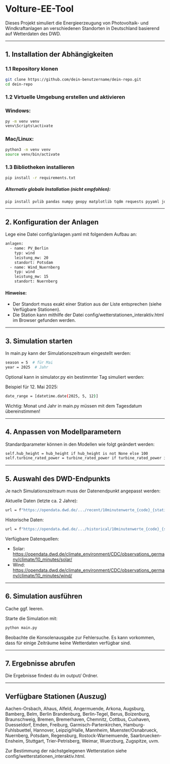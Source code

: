 # Volture-EE-Tool

Dieses Projekt simuliert die Energieerzeugung von Photovoltaik- und Windkraftanlagen an verschiedenen Standorten in Deutschland basierend auf Wetterdaten des DWD.

---

## 1. Installation der Abhängigkeiten

### 1.1 Repository klonen

```bash
git clone https://github.com/dein-benutzername/dein-repo.git
cd dein-repo
```

### 1.2 Virtuelle Umgebung erstellen und aktivieren

### Windows:
```bash
py -m venv venv
venv\Scripts\activate
```

### Mac/Linux:
```bash
python3 -m venv venv
source venv/bin/activate
```

### 1.3 Bibliotheken installieren

```bash
pip install -r requirements.txt
```
##### Alternativ globale Installation (nicht empfohlen):

```bash
pip install pvlib pandas numpy geopy matplotlib tqdm requests pyyaml joblib
```
---

## 2. Konfiguration der Anlagen

Lege eine Datei config/anlagen.yaml mit folgendem Aufbau an:

```bash
anlagen:
  - name: PV_Berlin
    typ: wind
    leistung_mw: 20
    standort: Potsdam
  - name: Wind_Nuernberg
    typ: wind
    leistung_mw: 15
    standort: Nuernberg
```

#### Hinweise:
- Der Standort muss exakt einer Station aus der Liste entsprechen (siehe Verfügbare Stationen).
- Die Station kann mithilfe der Datei config/wetterstationen_interaktiv.html im Browser gefunden werden.

---

## 3. Simulation starten

In main.py kann der Simulationszeitraum eingestellt werden:

```bash
season = 5  # für Mai
year = 2025  # Jahr
```
Optional kann in simulator.py ein bestimmter Tag simuliert werden:

Beispiel für 12. Mai 2025:
```bash
date_range = [datetime.date(2025, 5, 12)]
```

Wichtig: Monat und Jahr in main.py müssen mit dem Tagesdatum übereinstimmen!

---

## 4. Anpassen von Modellparametern

Standardparameter können in den Modellen wie folgt geändert werden:

```bash
self.hub_height = hub_height if hub_height is not None else 100
self.turbine_rated_power = turbine_rated_power if turbine_rated_power is not None else 3.2
```
---

## 5. Auswahl des DWD-Endpunkts

Je nach Simulationszeitraum muss der Datenendpunkt angepasst werden:

Aktuelle Daten (letzte ca. 2 Jahre):
```bash
url = f"https://opendata.dwd.de/.../recent/10minutenwerte_{code}_{station_id}_akt.zip"
```

Historische Daten:
```bash
url = f"https://opendata.dwd.de/.../historical/10minutenwerte_{code}_{station_id}_{start_str}_{end_string}_hist.zip"
```

Verfügbare Datenquellen:
- Solar: https://opendata.dwd.de/climate_environment/CDC/observations_germany/climate/10_minutes/solar/
- Wind: https://opendata.dwd.de/climate_environment/CDC/observations_germany/climate/10_minutes/wind/

---

## 6. Simulation ausführen

Cache ggf. leeren.

Starte die Simulation mit:
```bash
python main.py
```
Beobachte die Konsolenausgabe zur Fehlersuche. Es kann vorkommen, dass für einige Zeiträume keine Wetterdaten verfügbar sind.

---

## 7. Ergebnisse abrufen

Die Ergebnisse findest du im output/ Ordner.

---

## Verfügbare Stationen (Auszug)

Aachen-Orsbach, Ahaus, Alfeld, Angermuende, Arkona, Augsburg, Bamberg, Belm, Berlin Brandenburg, Berlin-Tegel, Berus, Boizenburg, Braunschweig, Bremen, Bremerhaven, Chemnitz, Cottbus, Cuxhaven, Duesseldorf, Emden, Freiburg, Garmisch-Partenkirchen, Hamburg-Fuhlsbuettel, Hannover, Leipzig/Halle, Mannheim, Muenster/Osnabrueck, Nuernberg, Potsdam, Regensburg, Rostock-Warnemuende, Saarbruecken-Ensheim, Stuttgart, Trier-Petrisberg, Weimar, Wuerzburg, Zugspitze, uvm.

Zur Bestimmung der nächstgelegenen Wetterstation siehe config/wetterstationen_interaktiv.html.
